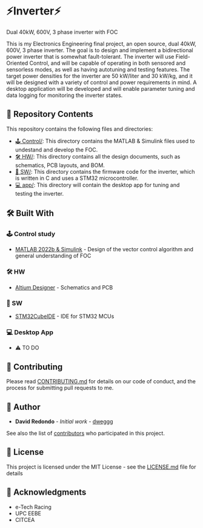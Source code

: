 # ⚡Inverter⚡
Dual 40kW, 600V, 3 phase inverter with FOC 

This is my Electronics Engineering final project, an open source, dual 40kW, 600V, 3 phase inverter. The goal is to design and implement a bidirectional power inverter that is somewhat fault-tolerant. The inverter will use Field-Oriented Control, and will be capable of operating in both sensored and sensorless modes, as well as having autotuning and testing features. The target power densities for the inverter are 50 kW/liter and 30 kW/kg, and it will be designed with a variety of control and power requirements in mind. A desktop application will be developed and will enable parameter tuning and data logging for monitoring the inverter states.

## 📁 Repository Contents
This repository contains the following files and directories:

* [🕹️ Control/](https://github.com/dweggg/Inverter/blob/main/Control/): This directory contains the MATLAB & Simulink files used to undestand and develop the FOC.
* [🛠️ HW/](https://github.com/dweggg/Inverter/blob/main/HW/): This directory contains all the design documents, such as schematics, PCB layouts, and BOM.
* [💾 SW/](https://github.com/dweggg/Inverter/blob/main/SW/): This directory contains the firmware code for the inverter, which is written in C and uses a STM32 microcontroller.
* [💻 app/](https://github.com/dweggg/Inverter/blob/main/app/): This directory will contain the desktop app for tuning and testing the inverter.

## 🛠️ Built With
### 🕹️ Control study
* [MATLAB 2022b & Simulink](https://www.mathworks.com/products/matlab.html) - Design of the vector control algorithm and general understanding of FOC

### 🛠️ HW
* [Altium Designer](www.https://www.altium.com/es/altium-designer/) - Schematics and PCB

### 💾 SW
* [STM32CubeIDE](https://www.st.com/en/development-tools/stm32cubeide.html) - IDE for STM32 MCUs

### 💻 Desktop App
* ⚠️ TO DO

## 🤝 Contributing

Please read [CONTRIBUTING.md](https://github.com/dweggg/Inverter/blob/master/CONTRIBUTING.md) for details on our code of conduct, and the process for submitting pull requests to me.

## 👤 Author

* **David Redondo** - *Initial work* - [dweggg](https://github.com/dweggg)

See also the list of [contributors](https://github.com/dweggg/Inverter/contributors) who participated in this project.

## 📜 License

This project is licensed under the MIT License - see the [LICENSE.md](LICENSE.md) file for details

## 👏 Acknowledgments

* e-Tech Racing
* UPC EEBE
* CITCEA
